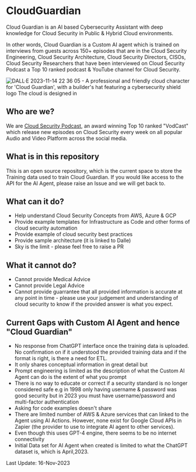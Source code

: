 # CloudGuardian
Cloud Guardian is an AI based Cybersecurity Assistant with deep knowledge for Cloud Security in Public &amp; Hybrid Cloud environments.

In other words, Cloud Guardian is a Custom AI agent which is trained on interviews from guests across 150+ episodes that are in the Cloud Security Engineering, Cloud Security Architecture, Cloud Security Directors, CISOs, Cloud Security Researchers that have been interviewed on Cloud Security Podcast a Top 10 ranked podcast & YouTube channel for Cloud Security.

![DALL·E 2023-11-14 22 36 05 - A professional and friendly cloud character for 'Cloud Guardian', with a builder's hat featuring a cybersecurity shield logo  The cloud is designed in](https://github.com/hashishrajan/CloudGuardian/assets/10039370/743ad8a6-cb56-41a9-b797-6b5a61c9aec1)


## Who are we?
We are [Cloud Security Podcast](https://www.cloudsecuritypodcast.tv/), an award winning Top 10 ranked "VodCast" which release new episodes on Cloud Security every week on all popular Audio and Video Platform across the social media.

## What is in this repository
This is an open source repository, which is the current space to store the Training data used to train Cloud Guardian. If you would like access to the API for the AI Agent, please raise an Issue and we will get back to.

## What can it do?
- Help understand Cloud Security Concepts from AWS, Azure & GCP
- Provide example templates for Infrastructure as Code and other forms of cloud security automation
- Provide example of cloud security best practices
- Provide sample architecture (it is linked to Dalle)
- Sky is the limit - please feel free to raise a PR

## What it cannot do?
- Cannot provide Medical Advice
- Cannot provide Legal Advice
- Cannot provide guarrantee that all provided information is accurate at any point in time - please use your judgement and understanding of cloud security to know if the provided answer is what you expect.


## Current Gaps with Custom AI Agent and hence "Cloud Guardian"
- No response from ChatGPT interface once the training data is uploaded. No confirmation on if it understood the provided training data and if the format is right, is there a need for ETL. 
- It only shares conceptual information in great detail but
- Prompt engineering is limited as the description of what the Custom AI Agent can do is the extent of what you prompt
- There is no way to educate or correct if a security standard is no longer considered safe e.g in 1998 only having username & password was good security but in 2023 you must have username/password and multi-factor authentication
- Asking for code examples doesn't share
- There are limited number of AWS & Azure services that can linked to the Agent using AI Actions. However, none exist for Google Cloud APIs in Zapier (the provider to use to integrate AI agent to other services).
- Even though this uses GPT-4 engine, there seems to be no internet connectivity
- Initial Data set for AI Agent when created is limited to what the ChatGPT dataset is, which is April,2023.

Last Update: 16-Nov-2023
